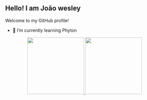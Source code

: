 ## Hello! I am João wesley

Welcome to my GitHub profile!

- 🌱 I’m currently learning Phyton

<div align="center">
  <a href="https://github.com/wsleyymarques">
  <img height="180em" src="https://github-readme-stats-git-masterrstaa-rickstaa.vercel.app/api?username=wsleyymarques&show_icons=true&theme=gotham&include_all_commits=true&count_private=true"/>
  <img height="180em" src="https://github-readme-stats-git-masterrstaa-rickstaa.vercel.app/api/top-langs/?username=wsleyymarques&layout=compact&langs_count=7&theme=gotham"/>
</div>
